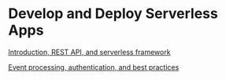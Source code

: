 # Develop and Deploy Serverless Apps

[Introduction, REST API, and serverless framework]()

[Event processing, authentication, and best practices]()



